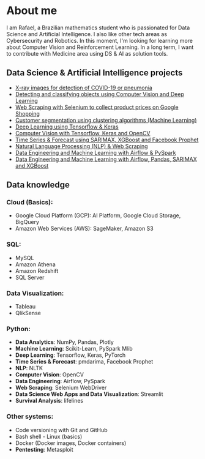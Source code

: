 # About me
I am Rafael, a Brazilian mathematics student who is passionated for Data Science and Artificial Intelligence. I also like other tech areas as Cybersecurity and Robotics. In this moment, I'm looking for learning more about Computer Vision and Reinforcement Learning. In a long term, I want to contribute with Medicine area using DS & AI as solution tools.

## Data Science & Artificial Intelligence projects
- [X-ray images for detection of COVID-19 or pneumonia](https://github.com/rafaelcoelho1409/Chest-X-Ray-COVID-19)
- [Detecting and classifying objects using Computer Vision and Deep Learning](https://github.com/rafaelcoelho1409/Computer_Vision_AI_1)
- [Web Scraping with Selenium to collect product prices on Google Shopping](https://github.com/rafaelcoelho1409/GoogleShoppingBot)
- [Customer segmentation using clustering algorithms (Machine Learning)](https://github.com/rafaelcoelho1409/CustomerSegmentation)
- [Deep Learning using Tensorflow & Keras](https://github.com/rafaelcoelho1409/DeepLearning)
- [Computer Vision with Tensorflow, Keras and OpenCV](https://github.com/rafaelcoelho1409/ComputerVision)
- [Time Series & Forecast using SARIMAX, XGBoost and Facebook Prophet](https://github.com/rafaelcoelho1409/TimeSeriesForecast)
- [Natural Language Processing (NLP) & Web Scraping](https://github.com/rafaelcoelho1409/NLP-WebScraping)
- [Data Engineering and Machine Learning with Airflow & PySpark](https://github.com/rafaelcoelho1409/DataEngineering)
- [Data Engineering and Machine Learning with Airflow, Pandas, SARIMAX and XGBoost](https://github.com/rafaelcoelho1409/DataEngineering2)

## Data knowledge
### Cloud (Basics):
- Google Cloud Platform (GCP): AI Platform, Google Cloud Storage, BigQuery
- Amazon Web Services (AWS): SageMaker, Amazon S3
### SQL: 
- MySQL
- Amazon Athena
- Amazon Redshift 
- SQL Server 
### Data Visualization: 
- Tableau
- QlikSense
### Python:
- **Data Analytics**: NumPy, Pandas, Plotly
- **Machine Learning**: Scikit-Learn, PySpark Mlib
- **Deep Learning**: Tensorflow, Keras, PyTorch
- **Time Series & Forecast**: pmdarima, Facebook Prophet
- **NLP**: NLTK
- **Computer Vision**: OpenCV
- **Data Engineering**: Airflow, PySpark
- **Web Scraping**: Selenium WebDriver
- **Data Science Web Apps and Data Visualization**: Streamlit
- **Survival Analysis**: lifelines
### Other systems:
- Code versioning with Git and GitHub
- Bash shell - Linux (basics)
- Docker (Docker images, Docker containers)
- **Pentesting**: Metasploit
